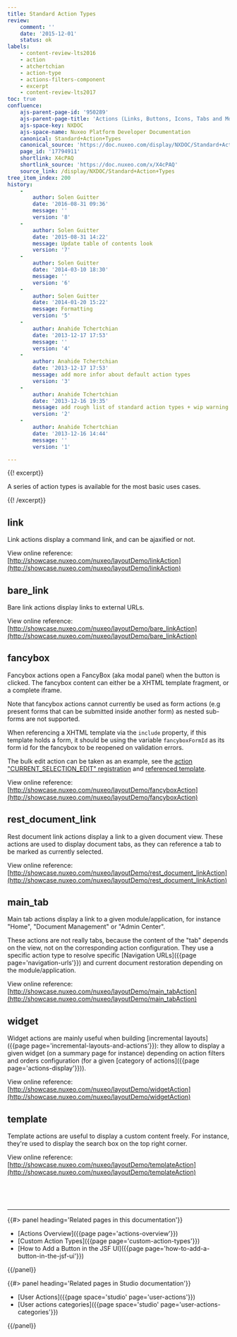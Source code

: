 ```yaml
---
title: Standard Action Types
review:
    comment: ''
    date: '2015-12-01'
    status: ok
labels:
    - content-review-lts2016
    - action
    - atchertchian
    - action-type
    - actions-filters-component
    - excerpt
    - content-review-lts2017
toc: true
confluence:
    ajs-parent-page-id: '950289'
    ajs-parent-page-title: 'Actions (Links, Buttons, Icons, Tabs and More)'
    ajs-space-key: NXDOC
    ajs-space-name: Nuxeo Platform Developer Documentation
    canonical: Standard+Action+Types
    canonical_source: 'https://doc.nuxeo.com/display/NXDOC/Standard+Action+Types'
    page_id: '17794911'
    shortlink: X4cPAQ
    shortlink_source: 'https://doc.nuxeo.com/x/X4cPAQ'
    source_link: /display/NXDOC/Standard+Action+Types
tree_item_index: 200
history:
    -
        author: Solen Guitter
        date: '2016-08-31 09:36'
        message: ''
        version: '8'
    -
        author: Solen Guitter
        date: '2015-08-31 14:22'
        message: Update table of contents look
        version: '7'
    -
        author: Solen Guitter
        date: '2014-03-10 18:30'
        message: ''
        version: '6'
    -
        author: Solen Guitter
        date: '2014-01-20 15:22'
        message: Formatting
        version: '5'
    -
        author: Anahide Tchertchian
        date: '2013-12-17 17:53'
        message: ''
        version: '4'
    -
        author: Anahide Tchertchian
        date: '2013-12-17 17:53'
        message: add more infor about default action types
        version: '3'
    -
        author: Anahide Tchertchian
        date: '2013-12-16 19:35'
        message: add rough list of standard action types + wip warning
        version: '2'
    -
        author: Anahide Tchertchian
        date: '2013-12-16 14:44'
        message: ''
        version: '1'

---
```

{{! excerpt}}

A series of action types is available for the most basic uses cases.

{{! /excerpt}}

## link

Link actions display a command link, and can be ajaxified or not.

View online reference: [http://showcase.nuxeo.com/nuxeo/layoutDemo/linkAction](http://showcase.nuxeo.com/nuxeo/layoutDemo/linkAction)

## bare_link

Bare link actions display links to external URLs.

View online reference: [http://showcase.nuxeo.com/nuxeo/layoutDemo/bare_linkAction](http://showcase.nuxeo.com/nuxeo/layoutDemo/bare_linkAction)

## fancybox

Fancybox actions open a FancyBox (aka modal panel) when the button is clicked. The fancybox content can either be a XHTML template fragment, or a complete iframe.

Note that fancybox actions cannot currently be used as form actions (e.g present forms that can be submitted inside another form) as nested sub-forms are not supported.

When referencing a XHTML template via the&nbsp;`include` property, if this template holds a form, it should be using the variable `fancyboxFormId` as its form id for the fancybox to be reopened on validation errors.

The bulk edit action can be taken as an example, see the [action "CURRENT_SELECTION_EDIT" registration](http://explorer.nuxeo.org/nuxeo/site/distribution/9.10/viewContribution/org.nuxeo.ecm.platform.actions--actions) and [referenced template](https://github.com/nuxeo/nuxeo-jsf/blob/master/nuxeo-platform-webapp-base/src/main/resources/web/nuxeo.war/incl/bulk_edit_box.xhtml).

View online reference: [http://showcase.nuxeo.com/nuxeo/layoutDemo/fancyboxAction](http://showcase.nuxeo.com/nuxeo/layoutDemo/fancyboxAction)

## rest_document_link

Rest document link actions display a link to a given document view. These actions are used to display document tabs, as they can reference a tab to be marked as currently selected.

View online reference: [http://showcase.nuxeo.com/nuxeo/layoutDemo/rest_document_linkAction](http://showcase.nuxeo.com/nuxeo/layoutDemo/rest_document_linkAction)

## main_tab

Main tab actions display a link to a given module/application, for instance "Home", "Document Management" or "Admin Center".

These actions are not really tabs, because the content of the "tab" depends on the view, not on the corresponding action configuration. They use a specific action type to resolve specific [Navigation URLs]({{page page='navigation-urls'}}) and current document restoration depending on the module/application.

View online reference: [http://showcase.nuxeo.com/nuxeo/layoutDemo/main_tabAction](http://showcase.nuxeo.com/nuxeo/layoutDemo/main_tabAction)

## widget

Widget actions are mainly useful when building [incremental layouts]({{page page='incremental-layouts-and-actions'}}): they allow to display a given widget (on a summary page for instance) depending on action filters and orders configuration (for a given [category of actions]({{page page='actions-display'}})).

View online reference: [http://showcase.nuxeo.com/nuxeo/layoutDemo/widgetAction](http://showcase.nuxeo.com/nuxeo/layoutDemo/widgetAction)

## template

Template actions are useful to display a custom content freely. For instance, they're used to display the search box on the top right corner.

View online reference: [http://showcase.nuxeo.com/nuxeo/layoutDemo/templateAction](http://showcase.nuxeo.com/nuxeo/layoutDemo/templateAction)

&nbsp;

&nbsp;

* * *

<div class="row" data-equalizer data-equalize-on="medium"><div class="column medium-6">{{#> panel heading='Related pages in this documentation'}}

*   [Actions Overview]({{page page='actions-overview'}})
*   [Custom Action Types]({{page page='custom-action-types'}})
*   [How to Add a Button in the JSF UI]({{page page='how-to-add-a-button-in-the-jsf-ui'}})

{{/panel}}</div><div class="column medium-6">{{#> panel heading='Related pages in Studio documentation'}}

*   [User Actions]({{page space='studio' page='user-actions'}})
*   [User actions categories]({{page space='studio' page='user-actions-categories'}})

{{/panel}}</div></div>
